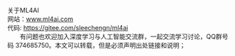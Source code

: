 关于ML4AI<br/>
网站：www.ml4ai.com<br/>
代码: https://gitee.com/sleechengn/ml4ai<br/>
　　有问题也欢迎加入深度学习与人工智能交流群，一起交流学习讨论，QQ群号码 374685750。本文可以转载，但是必须声明出处链接和说明；